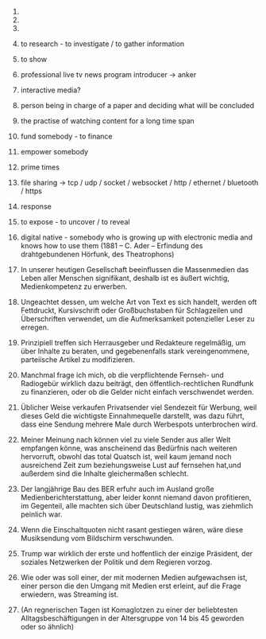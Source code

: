 1.
2.
3.
4. to research - to investigate / to gather information
5. to show
6. professional live tv news program introducer -> anker
7. interactive media?
8. person being in charge of a paper and deciding what will be concluded
9. the practise of watching content for a long time span

2. fund somebody - to finance
3. empower somebody

4. prime times
5. file sharing -> tcp / udp / socket / websocket / http / ethernet / bluetooth / https
6. response
7. to expose - to uncover / to reveal
8. digital native - somebody who is growing up with electronic media and knows how to use them (1881 – C. Ader – Erfindung des drahtgebundenen Hörfunk, des Theatrophons)

1. In unserer heutigen Gesellschaft beeinflussen die Massenmedien das Leben aller Menschen signifikant, deshalb ist es äußert wichtig, Medienkompetenz zu erwerben.
2. Ungeachtet dessen, um welche Art von Text es sich handelt, werden oft Fettdruckt, Kursivschrift oder Großbuchstaben für Schlagzeilen und Überschriften verwendet, um die Aufmerksamkeit potenzieller Leser zu erregen.
3. Prinzipiell treffen sich Herrausgeber und Redakteure regelmäßig, um über Inhalte zu beraten, und gegebenenfalls stark vereingenommene, parteiische Artikel zu modifizieren.
4. Manchmal frage ich mich, ob die verpflichtende Fernseh- und Radiogebür wirklich dazu beiträgt, den öffentlich-rechtlichen Rundfunk zu finanzieren, oder ob die Gelder nicht einfach verschwendet werden.
5. Üblicher Weise verkaufen Privatsender viel Sendezeit für Werbung, weil dieses Geld die wichtigste Einnahmequelle darstellt, was dazu führt, dass eine Sendung mehrere Male durch Werbespots unterbrochen wird.
6. Meiner Meinung nach können viel zu viele Sender aus aller Welt empfangen könne, was anscheinend das Bedürfnis nach weiteren hervorruft, obwohl das total Quatsch ist, weil kaum jemand noch ausreichend Zeit zum beziehungsweise Lust auf fernsehen hat,und außerdem sind die Inhalte gleichermaßen schlecht.
7. Der langjährige Bau des BER erfuhr auch im Ausland große Medienberichterstattung, aber leider konnt niemand davon profitieren, im Gegenteil, alle machten sich über Deutschland lustig, was ziehmlich peinlich war.
8. Wenn die Einschaltquoten nicht rasant gestiegen wären, wäre diese Musiksendung vom Bildschirm verschwunden.
9. Trump war wirklich der erste und hoffentlich der einzige Präsident, der soziales Netzwerken der Politik und dem Regieren vorzog.
10. Wie oder was soll einer, der mit modernen Medien aufgewachsen ist, einer person die den Umgang mit Medien erst erleint, auf die Frage erwiedern, was Streaming ist.
11. (An regnerischen Tagen ist Komaglotzen zu einer der beliebtesten Alltagsbeschäftigungen in der Altersgruppe von 14 bis 45 geworden oder so ähnlich)
